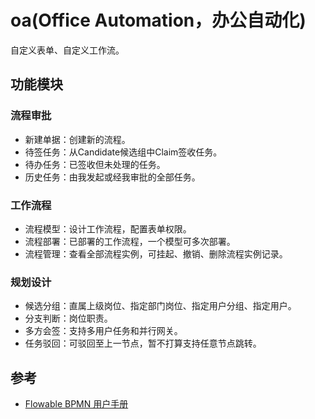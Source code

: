 # oa(Office Automation，办公自动化)

自定义表单、自定义工作流。

## 功能模块

### 流程审批

- 新建单据：创建新的流程。
- 待签任务：从Candidate候选组中Claim签收任务。
- 待办任务：已签收但未处理的任务。
- 历史任务：由我发起或经我审批的全部任务。

### 工作流程

- 流程模型：设计工作流程，配置表单权限。
- 流程部署：已部署的工作流程，一个模型可多次部署。
- 流程管理：查看全部流程实例，可挂起、撤销、删除流程实例记录。

### 规划设计

- 候选分组：直属上级岗位、指定部门岗位、指定用户分组、指定用户。
- 分支判断：岗位职责。
- 多方会签：支持多用户任务和并行网关。
- 任务驳回：可驳回至上一节点，暂不打算支持任意节点跳转。

## 参考
- [Flowable BPMN 用户手册](https://tkjohn.github.io/flowable-userguide/)
